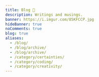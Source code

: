 ```yaml
---
title: Blog 📝️
description: Writings and musings.
banner: https://i.imgur.com/85KFCCP.jpg
hideBanner: true
noComments: true
blog: true
aliases:
  - /blog/
  - /blog/archive/
  - /blog/archive/
  - /category/certainties/
  - /category/coding/
  - /category/creativity/
---
```

